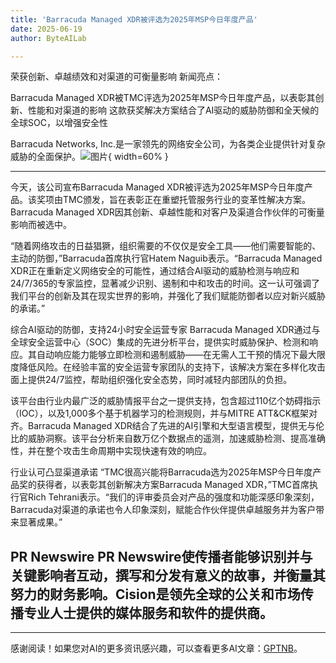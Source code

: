 ```yaml
---
title: 'Barracuda Managed XDR被评选为2025年MSP今日年度产品'
date: 2025-06-19
author: ByteAILab

---
```


荣获创新、卓越绩效和对渠道的可衡量影响
新闻亮点：

Barracuda Managed XDR被TMC评选为2025年MSP今日年度产品，以表彰其创新、性能和对渠道的影响
这款获奖解决方案结合了AI驱动的威胁防御和全天候的全球SOC，以增强安全性

Barracuda Networks, Inc.是一家领先的网络安全公司，为各类企业提供针对复杂威胁的全面保护。![图片](https://ai-techpark.com/wp-content/uploads/Barracuda-2.jpg){ width=60% }

---
今天，该公司宣布Barracuda Managed XDR被评选为2025年MSP今日年度产品。该奖项由TMC颁发，旨在表彰正在重塑托管服务行业的变革性解决方案。Barracuda Managed XDR因其创新、卓越性能和对客户及渠道合作伙伴的可衡量影响而被选中。

“随着网络攻击的日益猖獗，组织需要的不仅仅是安全工具——他们需要智能的、主动的防御，”Barracuda首席执行官Hatem Naguib表示。“Barracuda Managed XDR正在重新定义网络安全的可能性，通过结合AI驱动的威胁检测与响应和24/7/365的专家监控，显著减少识别、遏制和中和攻击的时间。这一认可强调了我们平台的创新及其在现实世界的影响，并强化了我们赋能防御者以应对新兴威胁的承诺。”

综合AI驱动的防御，支持24小时安全运营专家
Barracuda Managed XDR通过与全球安全运营中心（SOC）集成的先进分析平台，提供实时威胁保护、检测和响应。其自动响应能力能够立即检测和遏制威胁——在无需人工干预的情况下最大限度降低风险。在经验丰富的安全运营专家团队的支持下，该解决方案在多样化攻击面上提供24/7监控，帮助组织强化安全态势，同时减轻内部团队的负担。

该平台由行业内最广泛的威胁情报平台之一提供支持，包含超过110亿个妨碍指示（IOC），以及1,000多个基于机器学习的检测规则，并与MITRE ATT&CK框架对齐。Barracuda Managed XDR结合了先进的AI引擎和大型语言模型，提供无与伦比的威胁洞察。该平台分析来自数万亿个数据点的遥测，加速威胁检测、提高准确性，并在整个攻击生命周期中实现快速有效的响应。

行业认可凸显渠道承诺
“TMC很高兴能将Barracuda选为2025年MSP今日年度产品奖的获得者，以表彰其创新解决方案Barracuda Managed XDR，”TMC首席执行官Rich Tehrani表示。“我们的评审委员会对产品的强度和功能深感印象深刻，Barracuda对渠道的承诺也令人印象深刻，赋能合作伙伴提供卓越服务并为客户带来显著成果。”

PR Newswire
PR Newswire使传播者能够识别并与关键影响者互动，撰写和分发有意义的故事，并衡量其努力的财务影响。Cision是领先全球的公关和市场传播专业人士提供的媒体服务和软件的提供商。
---
---
感谢阅读！如果您对AI的更多资讯感兴趣，可以查看更多AI文章：[GPTNB](https://gptnb.com)。